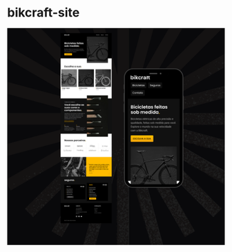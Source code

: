 # bikcraft-site

![alt text](https://github.com/karensantana278/bikcraft-site/blob/main/bikcraft.png)
